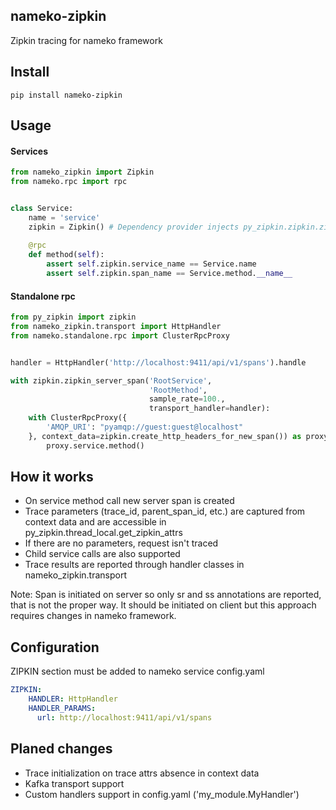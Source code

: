 nameko-zipkin
-------------

Zipkin tracing for nameko framework

Install
-------

```
pip install nameko-zipkin 
```

Usage
-----

#### Services

```python
from nameko_zipkin import Zipkin
from nameko.rpc import rpc


class Service:
    name = 'service'
    zipkin = Zipkin() # Dependency provider injects py_zipkin.zipkin.zipkin_span object
    
    @rpc
    def method(self):
        assert self.zipkin.service_name == Service.name
        assert self.zipkin.span_name == Service.method.__name__
```

#### Standalone rpc

```python
from py_zipkin import zipkin
from nameko_zipkin.transport import HttpHandler
from nameko.standalone.rpc import ClusterRpcProxy


handler = HttpHandler('http://localhost:9411/api/v1/spans').handle

with zipkin.zipkin_server_span('RootService',
                               'RootMethod',
                               sample_rate=100.,
                               transport_handler=handler):
    with ClusterRpcProxy({
        'AMQP_URI': "pyamqp://guest:guest@localhost"
    }, context_data=zipkin.create_http_headers_for_new_span()) as proxy:
        proxy.service.method()
```

How it works
------------

* On service method call new server span is created
* Trace parameters (trace_id, parent_span_id, etc.) are captured from context data and are accessible in py_zipkin.thread_local.get_zipkin_attrs 
* If there are no parameters, request isn't traced
* Child service calls are also supported
* Trace results are reported through handler classes in nameko_zipkin.transport

Note: Span is initiated on server so only sr and ss annotations are reported, that is not the proper way. It should be initiated on client but this approach requires changes in nameko framework.

Configuration
-------------

ZIPKIN section must be added to nameko service config.yaml

```yaml
ZIPKIN:
    HANDLER: HttpHandler
    HANDLER_PARAMS:
      url: http://localhost:9411/api/v1/spans
```

Planed changes
--------------

* Trace initialization on trace attrs absence in context data
* Kafka transport support
* Custom handlers support in config.yaml ('my_module.MyHandler')